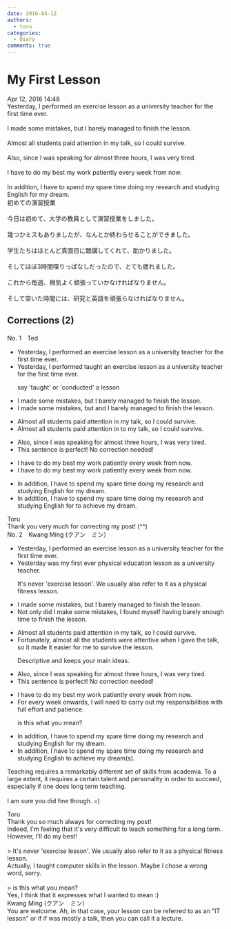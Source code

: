 ```yaml
---
date: 2016-04-12
authors:
  - toru
categories:
  - Diary
comments: true
---
```


# My First Lesson
<div class="date">Apr 12, 2016 14:48</div>
<div id="post"><div id="body_show_ori">
Yesterday, I performed an exercise lesson as a university teacher for the first time ever.<br/><br/>I made some mistakes, but I barely managed to finish the lesson.<br/><br/>Almost all students paid attention in my talk, so I could survive.<br/><br/>Also, since I was speaking for almost three hours, I was very tired.<br/><br/>I have to do my best my work patiently every week from now.<br/><br/>In addition, I have to spend my spare time doing my research and studying English for my dream.
</div></div>

<!-- more -->

<div id="post_ja"><div id="body_show_mo">
初めての演習授業<br/><br/>今日は初めて、大学の教員として演習授業をしました。<br/><br/>幾つかミスもありましたが、なんとか終わらせることができました。<br/><br/>学生たちはほとんど真面目に聴講してくれて、助かりました。<br/><br/>そしてほぼ3時間喋りっぱなしだったので、とても疲れました。<br/><br/>これから毎週、根気よく頑張っていかなければなりません。<br/><br/>そして空いた時間には、研究と英語を頑張らなければなりません。
</div></div>

## Corrections (2)
<div id="block"><div class="first_name"> No. 1　<span class="just_name">Ted</span></div><div id="block2">
<ul class="correction_field">
<li class="incorrect">Yesterday, I performed an exercise lesson as a university teacher for the first time ever.</li>
<li class="corrected correct">
Yesterday, I <span class="sline">performed</span> <span class="f_red">taught</span> an exercise lesson as a university teacher for the first time ever.
<p class="correction_comment">say 'taught' or 'conducted' a lesson</p>
</li>
</ul>
<ul class="correction_field">
<li class="incorrect">I made some mistakes, but I barely managed to finish the lesson.</li>
<li class="corrected correct">
I made some mistakes, <span class="sline">but</span> <span class="f_red">and</span> I barely managed to finish the lesson.
</li>
</ul>
<ul class="correction_field">
<li class="incorrect">Almost all students paid attention in my talk, so I could survive.</li>
<li class="corrected correct">
Almost all students paid attention <span class="sline">in</span> <span class="f_red">to</span> my talk, so I could survive.
</li>
</ul>
<ul class="correction_field">
<li class="incorrect">Also, since I was speaking for almost three hours, I was very tired.</li>
<li class="corrected perfect">This sentence is perfect! No correction needed!</li>
</ul>
<ul class="correction_field">
<li class="incorrect">I have to do my best my work patiently every week from now.</li>
<li class="corrected correct">
I have to do my best <span class="sline">my</span> work patiently every week from now.
</li>
</ul>
<ul class="correction_field">
<li class="incorrect">In addition, I have to spend my spare time doing my research and studying English for my dream.</li>
<li class="corrected correct">
In addition, I have to spend my spare time doing my research and studying English <span class="sline">for </span><span class="f_red">to achieve</span> my dream.
</li>
</ul>
</div><div class="name"><span class="just_name">Toru</span><br>
Thank you very much for correcting my post! (^^)
</div>
</div>
<div id="block"><div class="first_name"> No. 2　<span class="just_name">Kwang Ming (クアン　ミン）</span></div><div id="block2">
<ul class="correction_field">
<li class="incorrect">Yesterday, I performed an exercise lesson as a university teacher for the first time ever.</li>
<li class="corrected correct">
Yesterday <span class="f_blue">was my first ever physical education lesson as a university teacher.</span>
<p class="correction_comment">It's never 'exercise lesson'. We usually also refer to it as a physical fitness lesson.</p>
</li>
</ul>
<ul class="correction_field">
<li class="incorrect">I made some mistakes, but I barely managed to finish the lesson.</li>
<li class="corrected correct">
<span class="f_blue">Not only did I make some mistakes, I found myself having barely enough time to finish the lesson.</span>
</li>
</ul>
<ul class="correction_field">
<li class="incorrect">Almost all students paid attention in my talk, so I could survive.</li>
<li class="corrected correct">
<span class="f_blue">Fortunately, almost all the students were attentive when I gave the talk, so it made it easier for me to survive the lesson.</span>
<p class="correction_comment">Descriptive and keeps your main ideas.</p>
</li>
</ul>
<ul class="correction_field">
<li class="incorrect">Also, since I was speaking for almost three hours, I was very tired.</li>
<li class="corrected perfect">This sentence is perfect! No correction needed!</li>
</ul>
<ul class="correction_field">
<li class="incorrect">I have to do my best my work patiently every week from now.</li>
<li class="corrected correct">
<span class="f_blue">For every week onwards, I will need to carry out my responsibilities with full effort and patience.</span>
<p class="correction_comment">is this what you mean?</p>
</li>
</ul>
<ul class="correction_field">
<li class="incorrect">In addition, I have to spend my spare time doing my research and studying English for my dream.</li>
<li class="corrected correct">
In addition, I have to spend my spare time doing my research and studying English to <span class="f_blue">achieve </span>my dream(s).
</li>
</ul>
<p class="comment_small">
 Teaching requires a remarkably different set of skills from academia. To a large extent, it requires a certain talent and personality in order to succeed, especially if one does long term teaching.
 <br/>
 <br/>
 I am sure you did fine though. =)
</p>

</div><div class="name"><span class="just_name">Toru</span><br>
Thank you so much always for correcting my post!<br/>Indeed, I'm feeling that it's very difficult to teach something for a long term. However, I'll do my best!<br/><br/>&gt; It's never 'exercise lesson'. We usually also refer to it as a physical fitness lesson.<br/>Actually, I taught computer skills in the lesson. Maybe I chose a wrong word, sorry.<br/><br/>&gt; is this what you mean?<br/>Yes, I think that it expresses what I wanted to mean :)
</div>
<div class="name"><span class="just_name">Kwang Ming (クアン　ミン）</span><br>
You are welcome. Ah, in that case, your lesson can be referred to as an "IT lesson" or if if was mostly a talk, then you can call it a lecture.
</div>
</div>
